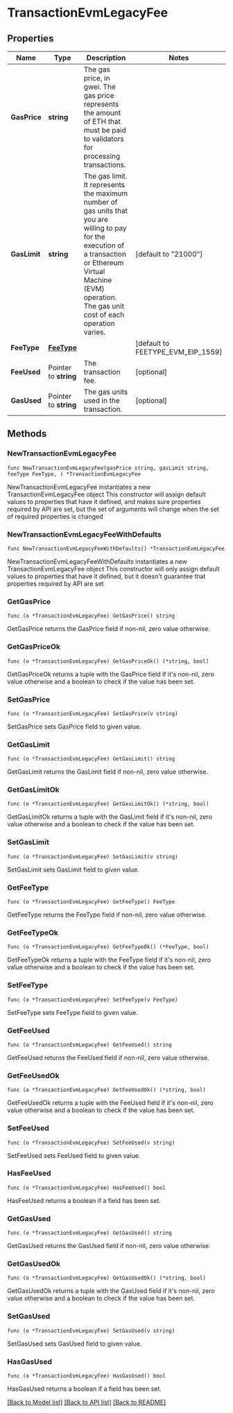 # TransactionEvmLegacyFee

## Properties

Name | Type | Description | Notes
------------ | ------------- | ------------- | -------------
**GasPrice** | **string** | The gas price, in gwei. The gas price represents the amount of ETH that must be paid to validators for processing transactions. | 
**GasLimit** | **string** | The gas limit. It represents the maximum number of gas units that you are willing to pay for the execution of a transaction or Ethereum Virtual Machine (EVM) operation. The gas unit cost of each operation varies. | [default to "21000"]
**FeeType** | [**FeeType**](FeeType.md) |  | [default to FEETYPE_EVM_EIP_1559]
**FeeUsed** | Pointer to **string** | The transaction fee. | [optional] 
**GasUsed** | Pointer to **string** | The gas units used in the transaction. | [optional] 

## Methods

### NewTransactionEvmLegacyFee

`func NewTransactionEvmLegacyFee(gasPrice string, gasLimit string, feeType FeeType, ) *TransactionEvmLegacyFee`

NewTransactionEvmLegacyFee instantiates a new TransactionEvmLegacyFee object
This constructor will assign default values to properties that have it defined,
and makes sure properties required by API are set, but the set of arguments
will change when the set of required properties is changed

### NewTransactionEvmLegacyFeeWithDefaults

`func NewTransactionEvmLegacyFeeWithDefaults() *TransactionEvmLegacyFee`

NewTransactionEvmLegacyFeeWithDefaults instantiates a new TransactionEvmLegacyFee object
This constructor will only assign default values to properties that have it defined,
but it doesn't guarantee that properties required by API are set

### GetGasPrice

`func (o *TransactionEvmLegacyFee) GetGasPrice() string`

GetGasPrice returns the GasPrice field if non-nil, zero value otherwise.

### GetGasPriceOk

`func (o *TransactionEvmLegacyFee) GetGasPriceOk() (*string, bool)`

GetGasPriceOk returns a tuple with the GasPrice field if it's non-nil, zero value otherwise
and a boolean to check if the value has been set.

### SetGasPrice

`func (o *TransactionEvmLegacyFee) SetGasPrice(v string)`

SetGasPrice sets GasPrice field to given value.


### GetGasLimit

`func (o *TransactionEvmLegacyFee) GetGasLimit() string`

GetGasLimit returns the GasLimit field if non-nil, zero value otherwise.

### GetGasLimitOk

`func (o *TransactionEvmLegacyFee) GetGasLimitOk() (*string, bool)`

GetGasLimitOk returns a tuple with the GasLimit field if it's non-nil, zero value otherwise
and a boolean to check if the value has been set.

### SetGasLimit

`func (o *TransactionEvmLegacyFee) SetGasLimit(v string)`

SetGasLimit sets GasLimit field to given value.


### GetFeeType

`func (o *TransactionEvmLegacyFee) GetFeeType() FeeType`

GetFeeType returns the FeeType field if non-nil, zero value otherwise.

### GetFeeTypeOk

`func (o *TransactionEvmLegacyFee) GetFeeTypeOk() (*FeeType, bool)`

GetFeeTypeOk returns a tuple with the FeeType field if it's non-nil, zero value otherwise
and a boolean to check if the value has been set.

### SetFeeType

`func (o *TransactionEvmLegacyFee) SetFeeType(v FeeType)`

SetFeeType sets FeeType field to given value.


### GetFeeUsed

`func (o *TransactionEvmLegacyFee) GetFeeUsed() string`

GetFeeUsed returns the FeeUsed field if non-nil, zero value otherwise.

### GetFeeUsedOk

`func (o *TransactionEvmLegacyFee) GetFeeUsedOk() (*string, bool)`

GetFeeUsedOk returns a tuple with the FeeUsed field if it's non-nil, zero value otherwise
and a boolean to check if the value has been set.

### SetFeeUsed

`func (o *TransactionEvmLegacyFee) SetFeeUsed(v string)`

SetFeeUsed sets FeeUsed field to given value.

### HasFeeUsed

`func (o *TransactionEvmLegacyFee) HasFeeUsed() bool`

HasFeeUsed returns a boolean if a field has been set.

### GetGasUsed

`func (o *TransactionEvmLegacyFee) GetGasUsed() string`

GetGasUsed returns the GasUsed field if non-nil, zero value otherwise.

### GetGasUsedOk

`func (o *TransactionEvmLegacyFee) GetGasUsedOk() (*string, bool)`

GetGasUsedOk returns a tuple with the GasUsed field if it's non-nil, zero value otherwise
and a boolean to check if the value has been set.

### SetGasUsed

`func (o *TransactionEvmLegacyFee) SetGasUsed(v string)`

SetGasUsed sets GasUsed field to given value.

### HasGasUsed

`func (o *TransactionEvmLegacyFee) HasGasUsed() bool`

HasGasUsed returns a boolean if a field has been set.


[[Back to Model list]](../README.md#documentation-for-models) [[Back to API list]](../README.md#documentation-for-api-endpoints) [[Back to README]](../README.md)



